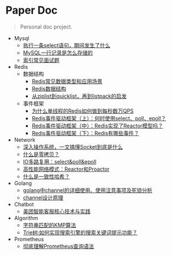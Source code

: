 # Paper Doc

> Personal doc project.

<!-- _sidebar.md -->

* Mysql
  * [执行一条select语句，期间发生了什么](/ProjectDocs/执行一条select语句，期间发生了什么.md)
  * [MySQL一行记录是怎么存储的](/ProjectDocs/MySQL一行记录是怎么存储的.md)
  * [索引常见面试题](/ProjectDocs/索引常见面试题.md)
* Redis
  * 数据结构
    * [Redis常见数据类型和应用场景](/ProjectDocs/Redis常见数据类型和应用场景.md)
    * [Redis数据结构](/ProjectDocs/Redis数据结构.md)
    * [从ziplist到quicklist，再到listpack的启发](/ProjectDocs/从ziplist到quicklist，再到listpack的启发.md)
  * 事件框架   
    * [为什么单线程的Redis如何做到每秒数万QPS](/ProjectDocs/为什么单线程的Redis如何做到每秒数万QPS.md)
    * [Redis事件驱动框架（上）：何时使用select、poll、epoll？](/ProjectDocs/Redis事件驱动框架（上）：何时使用select、poll、epoll？.md)
    * [Redis事件驱动框架（中）：Redis实现了Reactor模型吗？](/ProjectDocs/Redis事件驱动框架（中）：Redis实现了Reactor模型吗？.md)
    * [Redis事件驱动框架（下）：Redis有哪些事件？](/ProjectDocs/Redis事件驱动框架（下）：Redis有哪些事件？.md)
* Network
  * [深入操作系统，一文搞懂Socket到底是什么](/ProjectDocs/深入操作系统，一文搞懂Socket到底是什么.md)
  * [什么是零拷贝？](/ProjectDocs/什么是零拷贝？.md)
  * [IO多路复用：select&poll&epoll](/ProjectDocs/IO多路复用：select&poll&epoll.md)
  * [高性能网络模式：Reactor和Proactor](/ProjectDocs/高性能网络模式：Reactor和Proactor.md)
  * [什么是一致性哈希？](/ProjectDocs/什么是一致性哈希？.md)  
* Golang
  * [golang中channel的详细使用、使用注意事项及死锁分析](/ProjectDocs/golang中channel的详细使用、使用注意事项及死锁分析.md)  
  * [channel设计原理](/ProjectDocs/channel设计原理.md)  
* Chatbot
  * [美团智能客服核心技术与实践](/ProjectDocs/美团智能客服核心技术与实践.md)
* Algorithm
  * [字符串匹配的KMP算法](/ProjectDocs/字符串匹配的KMP算法.md)  
  * [Trie树:如何实现搜索引擎的搜索关键词提示功能？](/ProjectDocs/Trie树：如何实现搜索引擎的搜索关键词提示功能？.md)  
* Prometheus
  * [彻底理解Prometheus查询语法](/ProjectDocs/彻底理解Prometheus查询语法.md)    
